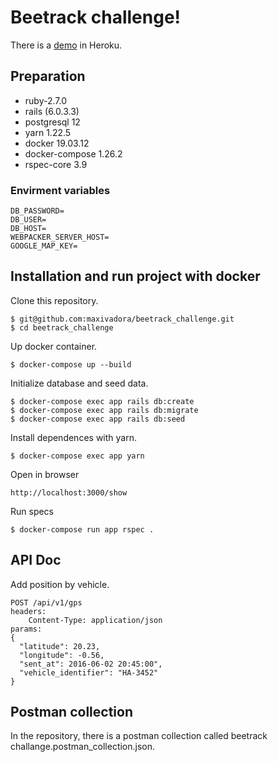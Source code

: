 # Beetrack challenge!

There is a [demo](https://beetrack-challange.herokuapp.com/show) in Heroku.

## Preparation
* ruby-2.7.0
* rails (6.0.3.3)
* postgresql 12
* yarn 1.22.5
* docker 19.03.12
* docker-compose 1.26.2
* rspec-core 3.9

### Envirment variables
```
DB_PASSWORD=
DB_USER=
DB_HOST=
WEBPACKER_SERVER_HOST=
GOOGLE_MAP_KEY=
```

## Installation and run project with docker

Clone this repository.
````
$ git@github.com:maxivadora/beetrack_challenge.git
$ cd beetrack_challenge
````
Up docker container.
```
$ docker-compose up --build
```
Initialize database and seed data.
```
$ docker-compose exec app rails db:create
$ docker-compose exec app rails db:migrate
$ docker-compose exec app rails db:seed
```
Install dependences with yarn.
```
$ docker-compose exec app yarn
```
Open in browser
```
http://localhost:3000/show
```

Run specs
```
$ docker-compose run app rspec .
```

## API Doc
Add position by vehicle.
```
POST /api/v1/gps
headers:
    Content-Type: application/json
params:
{
  "latitude": 20.23,
  "longitude": -0.56,
  "sent_at": 2016-06-02 20:45:00",
  "vehicle_identifier": "HA-3452"
}
```

## Postman collection
In the repository, there is a postman collection called beetrack challange.postman_collection.json.